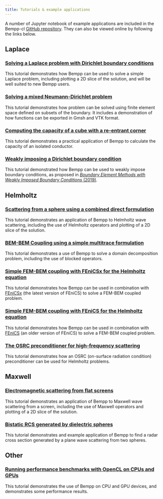 ```yaml
---
title: Tutorials & example applications
---
```


A number of Jupyter notebook of example applications are included in the Bempp-cl [GitHub repository](https://github.com/bempp/bempp-cl/tree/main/examples).
They can also be viewed online by following the links below.

## Laplace
### [Solving a Laplace problem with Dirichlet boundary conditions](https://nbviewer.jupyter.org/github/bempp/bempp-cl/blob/notebooks/laplace/laplace_interior_dirichlet.ipynb)
This tutorial demonstrates how Bempp can be used to solve a simple Laplace problem,
including plotting a 2D slice of the solution, and will be well suited to new Bempp users.

### [Solving a mixed Neumann-Dirichlet problem](https://nbviewer.jupyter.org/github/bempp/bempp-cl/blob/notebooks/laplace/mixed_neumann_dirichlet.ipynb)
This tutorial demonstrates how problem can be solved using finite element space defined on subsets of the boundary.
It includes a demonstration of how functions can be exported in Gmsh and VTK format. 

### [Computing the capacity of a cube with a re-entrant corner](https://nbviewer.jupyter.org/github/bempp/bempp-cl/blob/notebooks/laplace/reentrant_cube_capacity.ipynb)
This tutorial demonstrates a practical application of Bempp to calculate the capacity of an isolated conductor.

### [Weakly imposing a Dirichlet boundary condition](https://nbviewer.jupyter.org/github/bempp/bempp-cl/blob/notebooks/laplace/dirichlet_weak_imposition.ipynb)
This tutorial demonstrated how Bempp can be used to weakly impose boundary conditions, as proposed in
[<em>Boundary Element Methods with Weakly Imposed Boundary Conditions</em> (2019)](../publications.md#Betcke2019).

## Helmholtz
### [Scattering from a sphere using a combined direct formulation](https://nbviewer.jupyter.org/github/bempp/bempp-cl/blob/notebooks/helmholtz/helmholtz_combined_exterior.ipynb)
This tutorial demonstrates an application of Bempp to Helmholtz wave scattering, including the use
of Helmholtz operators and plotting of a 2D slice of the solution.

### [BEM-BEM Coupling using a simple multitrace formulation](https://nbviewer.jupyter.org/github/bempp/bempp-cl/blob/notebooks/helmholtz/bem_bem_multitrace_coupling.ipynb)
This tutorial demonstrates a use of Bempp to solve a domain decomposition problem, including the use
of blocked operators.

### [Simple FEM-BEM coupling with FEniCSx for the Helmholtz equation](https://nbviewer.jupyter.org/github/bempp/bempp-cl/blob/notebooks/helmholtz/simple_helmholtz_fem_bem_coupling_dolfinx.ipynb)
This tutorial demonstrates how Bempp can be used in combination with [FEniCSx](https://fenicsproject.org/)
(the latest version of FEniCS) to solve a FEM-BEM coupled problem.

### [Simple FEM-BEM coupling with FEniCS for the Helmholtz equation](https://nbviewer.jupyter.org/github/bempp/bempp-cl/blob/notebooks/helmholtz/simple_helmholtz_fem_bem_coupling_dolfin.ipynb)
This tutorial demonstrates how Bempp can be used in combination with [FEniCS](https://fenicsproject.org/)
(an older version of FEniCS) to solve a FEM-BEM coupled problem.

### [The OSRC preconditioner for high-frequency scattering](https://nbviewer.jupyter.org/github/bempp/bempp-cl/blob/notebooks/helmholtz/osrc_burton_miller.ipynb)
This tutorial demonstrates how an OSRC (on-surface radiation condition) preconditioner can be used for Helmholtz problems.

## Maxwell
### [Electromagnetic scattering from flat screens](https://nbviewer.jupyter.org/github/bempp/bempp-cl/blob/notebooks/maxwell/maxwell_screen.ipynb)
This tutorial demonstrates an application of Bempp to Maxwell wave scattering from a screen,
including the use of Maxwell operators and plotting of a 2D slice of the solution.

### [Bistatic RCS generated by dielectric spheres](https://nbviewer.jupyter.org/github/bempp/bempp-cl/blob/notebooks/maxwell/maxwell_dielectric.ipynb)
This tutorial demonstrates and example application of Bempp to find a radar cross section generated by a
plane wave scattering from two spheres.

## Other
### [Running performance benchmarks with OpenCL on CPUs and GPUs](https://nbviewer.jupyter.org/github/bempp/bempp-cl/blob/notebooks/other/opencl_benchmark.ipynb)
This tutorial demonstrates the use of Bempp on CPU and GPU devices, and demonstrates some performance results.

